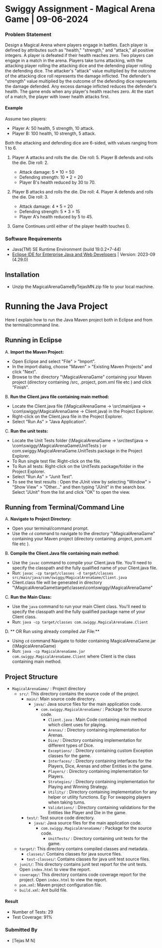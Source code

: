 # Swiggy Assignment - Magical Arena Game | 09-06-2024

### Problem Statement

Design a Magical Arena where players engage in battles. Each player is defined by attributes such as "health," "strength," and "attack," all positive integers. A player is defeated if their health reaches zero. Two players can engage in a match in the arena. Players take turns attacking, with the attacking player rolling the attacking dice and the defending player rolling the defending dice. The attacker's "attack" value multiplied by the outcome of the attacking dice roll represents the damage inflicted. The defender's "strength" value multiplied by the outcome of the defending dice represents the damage defended. Any excess damage inflicted reduces the defender's health. The game ends when any player's health reaches zero.
At the start of a match, the player with lower health attacks first.

#### Example

Assume two players:

- Player A: 50 health, 5 strength, 10 attack.
- Player B: 100 health, 10 strength, 5 attack.

Both the attacking and defending dice are 6-sided, with values ranging from 1 to 6.

1. Player A attacks and rolls the die. Die roll: 5. Player B defends and rolls the die. Die roll: 2.
   - Attack damage: 5 * 10 = 50
   - Defending strength: 10 * 2 = 20
   - Player B's health reduced by 30 to 70.

2. Player B attacks and rolls the die. Die roll: 4. Player A defends and rolls the die. Die roll: 3.
   - Attack damage: 4 * 5 = 20
   - Defending strength: 5 * 3 = 15
   - Player A's health reduced by 5 to 45.
   
3. Game Continues until either of the player health touches 0.


### Software Requirements
- Java(TM) SE Runtime Environment (build 19.0.2+7-44)
- [Eclipse IDE for Enterprise Java and Web Developers](https://www.eclipse.org/) | Version: 2023-09 (4.29.0)

## Installation

- Unzip the MagicalArenaGameByTejasMN.zip file to your local machine.

# Running the Java Project

Here I explain how to run the Java Maven project both in Eclipse and from the terminal/command line.

## Running in Eclipse

A. **Import the Maven Project:**
   - Open Eclipse and select "File" > "Import".
   - In the import dialog, choose "Maven" > "Existing Maven Projects" and click "Next".
   - Browse to the  directory "\MagicalArenaGame" containing your Maven project (directory containing /src, .project, pom.xml file etc ) and click "Finish".

B. **Run the Client.java file containing main method:**
   - Locate the Client.java file (\MagicalArenaGame -> \src\main\java -> \com\swiggy\MagicalArenaGame -> Client.java) in the Project Explorer.
   - Right-click on the Client.java file in the Project Explorer.
   - Select "Run As" > "Java Application".

C. **Run the unit tests:**
   - Locate the Unit Tests folder (\MagicalArenaGame -> \src\test\java -> \com\swiggy\MagicalArenaGame\UnitTests ) or com.swiggy.MagicalArenaGame.UnitTests package in the Project Explorer.
   - To Run single test file: Right-click on the file.
   - To Run all tests: Right-click on the UnitTests package/folder in the Project Explorer.
   - Select "Run As" > "Junit Test".
   - To see the test results : Open the JUnit view by selecting "Window" > "Show View" > "Other..." and then typing "JUnit" in the search box. Select "JUnit" from the list and click "OK" to open the view.
   

## Running from Terminal/Command Line

A. **Navigate to Project Directory:**
   - Open your terminal/command prompt.
   - Use the `cd` command to navigate to the directory  "\MagicalArenaGame" containing your Maven project (directory containing .project, pom.xml file etc ).

B. **Compile the Client.Java file containing main method:**
   - Use the `javac` command to compile your Client.java file. You'll need to specify the classpath and the fully qualified name of your Client.java file.
   - Run: `javac -cp target/classes -d target/classes src/main/java/com/swiggy/MagicalArenaGame/Client.java`
   - Client.class file will be generated in directory "\MagicalArenaGame\target\classes\com\swiggy\MagicalArenaGame"
     
C. **Run the Main Class:**
   - Use the `java` command to run your main Client class. You'll need to specify the classpath and the fully qualified package name of your Client class.
   - Run: `java -cp target/classes com.swiggy.MagicalArenaGame.Client`
     
D. ** OR Run using already compiled Jar File:**
   - Using `cd` command Navigate to folder containing MagicalArenaGame.jar (\MagicalArenaGame)
   - Run: `java -cp MagicalArenaGame.jar com.swiggy.MagicalArenaGame.Client` where Client is the class containing main method.
  
## Project Structure

- `MagicalArenaGame/` : Project directory
    - `src/`: This directory contains the source code of the project.
      - `main/`: Main source code directory.
        - `java/`: Java source files for the main application code.
          - `com.swiggy.MagicalArenaGame/` : Package for the source code.
            - `Client.java` : Main Code containing main method which client uses for playing.
            - `Arenas/` : Directory containing implementation for Arenas.
            - `Dice/` : Directory containing implementation for different types of Dice.
            - `Exceptions/` : Directory containing custom Exception classes for the game.
            - `Interfaces/` : Directory containing interfaces for the Players, Dice, Arenas and other Entities in the game.
            - `Players/` : Directory containing implementation for Players.
            - `Strategies/` : Directory containing implementation for Playing and Winning Strategy.
            - `Utility/` : Directory containing implementation for any helper or utility functions. Eg: For swapping players when taking turns.
            - `Validations/` : Directory containing validations for the Entities like Player and Die in the game.
      - `test/`: Test source code directory.
        - `java/`: Java source files for the main application code.
            - `com.swiggy.MagicalArenaGame/` : Package for the source code.
               - `UnitTests/` : Directory containing unit tests for the game.
    - `target/`: This directory contains compiled classes and metadata.
      - `classes/`: Contains classes for java source files. 
      - `test-classes/`: Contains classes for java unit test source files.
     - `junit/`: This directory contains junit test report for the unit tests. Open `index.html` to view the report.
     - `coverage/`: This directory contains code coverage report for the project. Open `index.html` to view the report.
    - `pom.xml`: Maven project configuration file.
    - `build.xml`: Ant build file.

#### Result

- Number of Tests: 29
- Test Coverage: 91%


### Submitted By
 - [Tejas M N]
 
 
 
 